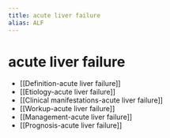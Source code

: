 ```yaml
---
title: acute liver failure
alias: ALF
---
```


# acute liver failure

- [[Definition-acute liver failure]]
- [[Etiology-acute liver failure]]
- [[Clinical manifestations-acute liver failure]]
- [[Workup-acute liver failure]]
- [[Management-acute liver failure]]
- [[Prognosis-acute liver failure]]
